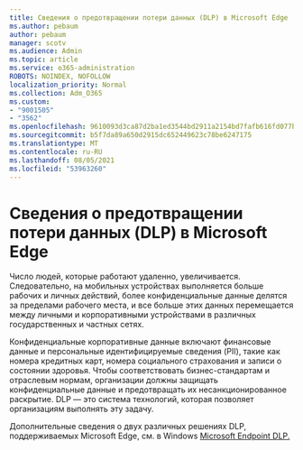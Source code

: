 ```yaml
---
title: Сведения о предотвращении потери данных (DLP) в Microsoft Edge
ms.author: pebaum
author: pebaum
manager: scotv
ms.audience: Admin
ms.topic: article
ms.service: o365-administration
ROBOTS: NOINDEX, NOFOLLOW
localization_priority: Normal
ms.collection: Adm_O365
ms.custom:
- "9001505"
- "3562"
ms.openlocfilehash: 9610093d3ca87d2ba1ed3544bd2911a2154bd7fafb616fd077b42d5cce6c49fb
ms.sourcegitcommit: b5f7da89a650d2915dc652449623c78be6247175
ms.translationtype: MT
ms.contentlocale: ru-RU
ms.lasthandoff: 08/05/2021
ms.locfileid: "53963260"
---
```

# <a name="learn-about-data-loss-prevention-dlp-in-microsoft-edge"></a>Сведения о предотвращении потери данных (DLP) в Microsoft Edge

Число людей, которые работают удаленно, увеличивается. Следовательно, на мобильных устройствах выполняется больше рабочих и личных действий, более конфиденциальные данные делятся за пределами рабочего места, и все больше этих данных перемещается между личными и корпоративными устройствами в различных государственных и частных сетях.

Конфиденциальные корпоративные данные включают финансовые данные и персональные идентифицируемые сведения (PII), такие как номера кредитных карт, номера социального страхования и записи о состоянии здоровья. Чтобы соответствовать бизнес-стандартам и отраслевым нормам, организации должны защищать конфиденциальные данные и предотвращать их несанкционированное раскрытие. DLP — это система технологий, которая позволяет организациям выполнять эту задачу.

Дополнительные сведения о двух различных решениях DLP, поддерживаемых Microsoft Edge, см. в Windows [Microsoft Endpoint DLP.](https://go.microsoft.com/fwlink/?linkid=2151765) [](https://go.microsoft.com/fwlink/?linkid=2151766)